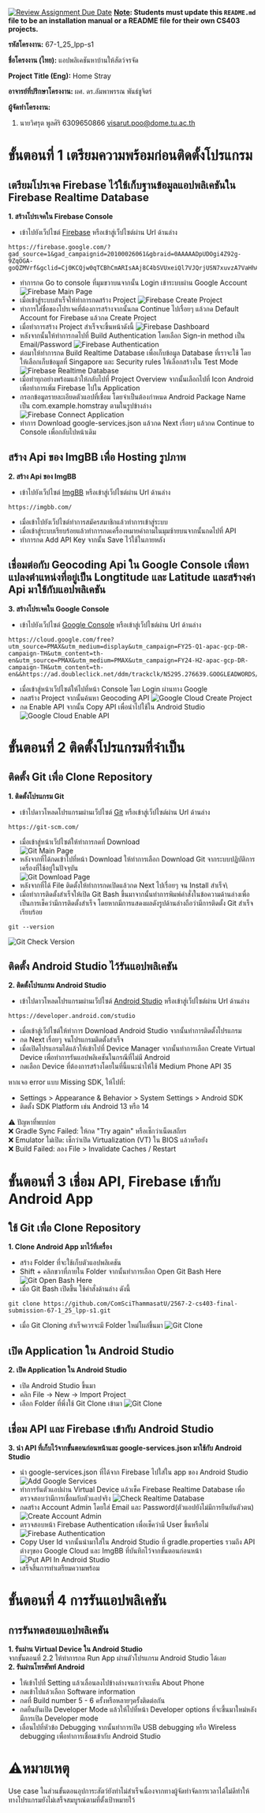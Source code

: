 [![Review Assignment Due Date](https://classroom.github.com/assets/deadline-readme-button-22041afd0340ce965d47ae6ef1cefeee28c7c493a6346c4f15d667ab976d596c.svg)](https://classroom.github.com/a/w8H8oomW)
**<ins>Note</ins>: Students must update this `README.md` file to be an installation manual or a README file for their own CS403 projects.**

**รหัสโครงงาน:** 67-1_25_lpp-s1

**ชื่อโครงงาน (ไทย):** แอปพลิเคชันหาบ้านให้สัตว์จรจัด

**Project Title (Eng):** Home Stray 

**อาจารย์ที่ปรึกษาโครงงาน:** ผศ. ดร.ลัมพาพรรณ พันธ์ชูจิตร์

**ผู้จัดทำโครงงาน:**
1. นายวิศรุต พูลศิริ  6309650866  visarut.poo@dome.tu.ac.th

# ขั้นตอนที่ 1 เตรียมความพร้อมก่อนติดตั้งโปรแกรม
## เตรียมโปรเจค Firebase ไว้ใช้เก็บฐานข้อมูลแอปพลิเคชันใน Firebase Realtime Database
**1. สร้างโปรเจคใน Firebase Console**
- เข้าไปยังเว็ปไซต์ [Firebase](https://firebase.google.com/?gad_source=1&gad_campaignid=20100026061&gbraid=0AAAAADpUDOgi4Z92g-9ZqOGA-goQZMVrf&gclid=Cj0KCQjw0qTCBhCmARIsAAj8C4bSVUxeiQl7VJQrjUSN7xuvzA7VaHhArHGpOuLgTlwKE0ZTG63FEI8aAry4EALw_wcB&gclsrc=aw.ds) หรือเข้าสู่เว็ปไซต์ผ่าน Url ด้านล่าง
```
https://firebase.google.com/?gad_source=1&gad_campaignid=20100026061&gbraid=0AAAAADpUDOgi4Z92g-9ZqOGA-goQZMVrf&gclid=Cj0KCQjw0qTCBhCmARIsAAj8C4bSVUxeiQl7VJQrjUSN7xuvzA7VaHhArHGpOuLgTlwKE0ZTG63FEI8aAry4EALw_wcB&gclsrc=aw.ds
```
- ทำการกด Go to console ที่มุมขวาบนจากนั้น Login เข้าระบบผ่าน Google Account
![Firebase Main Page](https://drive.google.com/uc?export=view&id=1yJdGO0JiEPpCYGkHWQBHs45o2MAy-c_x)
- เมื่อเข้าสู่ระบบสำเร็จให้ทำการกดสร้าง Project
![Firebase Create Project](https://drive.google.com/uc?export=view&id=1I5aHskPZn0bFdC2keQ4OSWm8UNS31kA5)
- ทำการใส่ชื่อของโปรเจคที่ต้องการสร้างจากนั้นกด Continue ไปเรื่อยๆ แล้วกด Default Account for Firebase แล้วกด Create Project
- เมื่อทำการสร้าง Project สำเร็จจะขึ้นหน้าดังนี้
![Firebase Dashboard](https://drive.google.com/uc?export=view&id=11i3w_Kpw1TbWL2E0ANZF9Bw8EUWjw7qU)
- หลังจากนั้นให้ทำการกดไปที่ Build Authentication โดยเลือก Sign-in method เป็น Email/Password
![Firebase Authentication](https://drive.google.com/uc?export=view&id=1TfBSUKgQZmAqJAyGiZhqlIJXJhZVgPTx)
- ต่อมาให้ทำการกด Build Realtime Database เพื่อเก็บข้อมูล Database ที่เราจะใช้ โดยให้เลือกเก็บข้อมูลที่ Singapore และ Security rules ให้เลือกสร้างใน Test Mode
![Firebase Realtime Database](https://drive.google.com/uc?export=view&id=1jhW0ahyxO0VD15OjUjfCpUSLTtSyF958)
- เมื่อทำทุกอย่างพร้อมแล้วให้กลับไปที่ Project Overview จากนั้นเลือกไปที่ Icon Android เพื่อทำการเพิ่ม Firebase ไปใน Application
- กรอกข้อมูลรายละเอียดตัวแอปที่เชื่อม โดยจำเป็นต้องกำหนด Android Package Name เป็น com.example.homstray ตามในรูปข้างล่าง
![Firebase Connect Application](https://drive.google.com/uc?export=view&id=1YgHCyc69lb-ormFmg3dr7kS0XdWNW0S5)
- ทำการ Download google-services.json แล้วกด Next เรื่อยๆ แล้วกด Continue to Console เพื่อกลับไปหน้าเดิม
## สร้าง Api ของ ImgBB เพื่อ Hosting รูปภาพ
**2. สร้าง Api ของ ImgBB**
- เข้าไปยังเว็ปไซต์ [ImgBB](https://imgbb.com/) หรือเข้าสู่เว็ปไซต์ผ่าน Url ด้านล่าง
```
https://imgbb.com/
```
- เมื่อเข้าไปยังเว็ปไซต์ทำการสมัครสมาชิกแล้วทำการเข้าสู่ระบบ
- เมื่อเข้าสู่ระบบเรียบร้อยแล้วทำการกดเครื่องหมายคำถามในมุมซ้ายบนจากนั้นกดไปที่ API
- ทำการกด Add API Key จากนั้น Save ไว้ใช้ในภายหลัง
## เชื่อมต่อกับ Geocoding Api ใน Google Console เพื่อหาแปลงตำแหน่งที่อยู่เป็น Longtitude และ Latitude และสร้างค่า Api มาใช้กับแอปพลิเคชัน
**3. สร้างโปรเจคใน Google Console**
- เข้าไปยังเว็ปไซต์ [Google Console](https://cloud.google.com/free?utm_source=PMAX&utm_medium=display&utm_campaign=FY25-Q1-apac-gcp-DR-campaign-TH&utm_content=th-en&utm_source=PMAX&utm_medium=PMAX&utm_campaign=FY24-H2-apac-gcp-DR-campaign-TH&utm_content=th-en&&https://ad.doubleclick.net/ddm/trackclk/N5295.276639.GOOGLEADWORDS/B26943865.344601469;dc_trk_aid=535898303;dc_trk_cid=163098484;dc_lat=;dc_rdid=;tag_for_child_directed_treatment=;tfua=;ltd=&gad_source=1&gad_campaignid=22046808695&gclid=Cj0KCQjw0qTCBhCmARIsAAj8C4YxIqZPg3YilVJFOYKhjngdv3One1z7NxAdq8SoCOUYqCca5QztSowaAvUuEALw_wcB&gclsrc=aw.ds) หรือเข้าสู่เว็ปไซต์ผ่าน Url ด้านล่าง
```
https://cloud.google.com/free?utm_source=PMAX&utm_medium=display&utm_campaign=FY25-Q1-apac-gcp-DR-campaign-TH&utm_content=th-en&utm_source=PMAX&utm_medium=PMAX&utm_campaign=FY24-H2-apac-gcp-DR-campaign-TH&utm_content=th-en&&https://ad.doubleclick.net/ddm/trackclk/N5295.276639.GOOGLEADWORDS/B26943865.344601469;dc_trk_aid=535898303;dc_trk_cid=163098484;dc_lat=;dc_rdid=;tag_for_child_directed_treatment=;tfua=;ltd=&gad_source=1&gad_campaignid=22046808695&gclid=Cj0KCQjw0qTCBhCmARIsAAj8C4YxIqZPg3YilVJFOYKhjngdv3One1z7NxAdq8SoCOUYqCca5QztSowaAvUuEALw_wcB&gclsrc=aw.ds
```
- เมื่อเข้าสู่หน้าเว็ปไซต์ให้ไปที่หน้า Console โดย Login ผ่านทาง Google
- กดสร้าง Project จากนั้นค้นหา Geocoding API
![Google Cloud Create Project](https://drive.google.com/uc?export=view&id=1RKja-8_wDlzyKzI1xLypZANKQ9W3aLYY)
- กด Enable API จากนั้น Copy API เพื่อนำไปใช้ใน Android Studio
![Google Cloud Enable API](https://drive.google.com/uc?export=view&id=1M27jbcK4-QCcITz2_al8Tqjs6Xqy9gtm)

# ขั้นตอนที่ 2 ติดตั้งโปรแกรมที่จำเป็น
## ติดตั้ง Git เพื่อ Clone Repository
**1. ติดตั้งโปรแกรม Git**
- เข้าไปดาวโหลดโปรแกรมผ่านเว็ปไซต์ [Git](https://git-scm.com/) หรือเข้าสู่เว็ปไซต์ผ่าน Url ด้านล่าง
```
https://git-scm.com/
```
- เมื่อเข้าสู่หน้าเว็ปไซต์ให้ทำการกดที่ Download\
![Git Main Page](https://drive.google.com/uc?export=view&id=1xy2BrmM0hYx_6m7kSLegLN8oc72J10XS)
- หลังจากที่ได้กดเข้าไปที่หน้า Download ให้ทำการเลือก Download Git จากระบบปฏิบัติการเครื่องที่ใช้อยู่ในปัจจุบัน\
![Git Download Page](https://drive.google.com/uc?export=view&id=1lXGL0qDrE3yf3tMZBLDU4HnX2wo6cOqS)
- หลังจากที่ได้ File ติดตั้งให้ทำการกดเปิดแล้วกด Next ไปเรื่อยๆ จน Install สำเร็จ\
- เมื่อทำการติดตั้งสำเร็จให้เปิด Git Bash ขึ้นมาจากนั้นทำการพิมพ์คำสั่งในข้อความด้านล่างเพื่อเป็นการเช็คว่ามีการติดตั้งสำเร็จ โดยหากมีการแสดงผลดังรูปด้านล่างถือว่ามีการติดตั้ง Git สำเร็จเรียบร้อย
```
git --version
```
![Git Check Version](https://drive.google.com/uc?export=view&id=1dGoN2uVQBopQDmp09qz241GcJqdFXR_7)
## ติดตั้ง Android Studio ไว้รันแอปพลิเคชัน
**2. ติดตั้งโปรแกรม Android Studio**
- เข้าไปดาวโหลดโปรแกรมผ่านเว็ปไซต์ [Android Studio](https://developer.android.com/studio) หรือเข้าสู่เว็ปไซต์ผ่าน Url ด้านล่าง
```
https://developer.android.com/studio
```
- เมื่อเข้าสู่เว็ปไซต์ให้ทำการ Download Android Studio จากนั้นทำการติดตั้งโปรแกรม
- กด Next เรื่อยๆ จนโปรแกรมติดตั้งสำเร็จ
- เมื่อเปิดโปรแกรมได้แล้วให้เข้าไปที่ Device Manager จากนั้นทำการเลือก Create Virtual Device เพื่อทำการรันแอปพลิเคชันในกรณีที่ไม่มี Android
- กดเลือก Device ที่ต้องการสร้างโดยในที่นี้แนะนำให้ใช้ Medium Phone API 35

หากเจอ error แบบ Missing SDK, ให้ไปที่:
- Settings > Appearance & Behavior > System Settings > Android SDK
- ติดตั้ง SDK Platform เช่น Android 13 หรือ 14

⚠ ปัญหาที่พบบ่อย\
❌ Gradle Sync Failed: ให้กด "Try again" หรือเช็กว่าเน็ตเสถียร\
❌ Emulator ไม่เปิด: เช็กว่าเปิด Virtualization (VT) ใน BIOS แล้วหรือยัง\
❌ Build Failed: ลอง File > Invalidate Caches / Restart

# ขั้นตอนที่ 3 เชื่อม API, Firebase เข้ากับ Android App
## ใช้ Git เพื่อ Clone Repository
**1. Clone Android App มาไว้ที่เครื่อง**
- สร้าง Folder ที่จะใช้เก็บตัวแอปพลิเคชัน
- Shift + คลิกขวาที่ภายใน Folder จากนั้นทำการเลือก Open Git Bash Here
![Git Open Bash Here](https://drive.google.com/uc?export=view&id=1PX82I9QeSYKWprEkBDFSolGrMq6ApXKc)
- เมื่อ Git Bash เปิดขึ้น ใช้คำสั่งด้านล่าง ดังนี้
```
git clone https://github.com/ComSciThammasatU/2567-2-cs403-final-submission-67-1_25_lpp-s1.git
```
- เมื่อ Git Cloning สำเร็จควรจะมี Folder ใหม่โผล่ขึ้นมา
![Git Clone](https://drive.google.com/uc?export=view&id=1DdFPVkp51b4DNqFXeJ63-EVL0Uhx275a)
## เปิด Application ใน Android Studio
**2. เปิด Application ใน Android Studio**
- เปิด Android Studio ขึ้นมา
- คลิก File -> New -> Import Project
- เลือก Folder ที่พึ่งใช้ Git Clone เข้ามา
![Git Clone](https://drive.google.com/uc?export=view&id=19Mt_a6nUwtb8LwSh91NkXRzkPbit3nbK)
## เชื่อม API และ Firebase เข้ากับ Android Studio
**3. นำ API ที่เก็บไว้จากขั้นตอนก่อนหน้าและ google-services.json มาใช้กับ Android Studio**
- นำ google-services.json ที่ได้จาก Firebase ไปใส่ใน app ของ Android Studio
![Add Google Services](https://drive.google.com/uc?export=view&id=1ppkhFQsuQJDrnHIPQRstcXU8LUVq47o0)
- ทำการรันตัวแอปผ่าน Virtual Device แล้วเช็ค Firebase Realtime Database เพื่อตรวจสอบว่ามีการเชื่อมกับตัวแอปจริง
![Check Realtime Database](https://drive.google.com/uc?export=view&id=1_kO6zG3sqzKlKmczujxfoIV_AXHQDw4_)
- กดสร้าง Account Admin โดยใส่ Email และ Password(ตัวแอปยังไม่มีการยืนยันตัวตน)
![Create Account Admin](https://drive.google.com/uc?export=view&id=1qItslRl3sCtW0NxxdEVktwa0lgVSZZEp)
- ตรวจสอบหน้า Firebase Authentication เพื่อเช็คว่ามี User ขึ้นหรือไม่
![Firebase Authentication](https://drive.google.com/uc?export=view&id=1DrU9oq1IWlOhfYSdIv67rF2QBJce4s2V)
- Copy User Id จากนั้นนำมาใส่ใน Android Studio ที่ gradle.properties รวมถึง API ต่างๆของ Google Cloud และ ImgBB ที่บันทึกไว้จากขั้นตอนก่อนหน้า
![Put API In Android Studio](https://drive.google.com/uc?export=view&id=1lT7YqPYBea5u_JOlHVivEHW4pjFTTTwK)
- เสร็จสิ้นการทำเตรียมความพร้อม
# ขั้นตอนที่ 4 การรันแอปพลิเคชัน
## การรันทดสอบแอปพลิเคชัน
**1. รันผ่าน Virtual Device ใน Android Studio**\
จากขั้นตอนที่ 2.2 ให้ทำการกด Run App ผ่านตัวโปรแกรม Android Studio ได้เลย\
**2. รันผ่านโทรศัพท์ Android**
- ให้เข้าไปที่ Setting แล้วเลื่อนลงไปข้างล่างจนกว่าจะเห็น About Phone
- กดเข้าไปแล้วเลือก Software information
- กดที่ Build number 5 - 6 ครั้งหรือหลายๆครั้งติดต่อกัน
- กดยืนยันเปิด Developer Mode แล้วให้ไปที่หน้า Developer options ที่จะขึ้นมาใหม่หลังมีการเปิด Developer mode
- เลื่อนไปที่หัวข้อ Debugging จากนั้นทำการเปิด USB debugging หรือ Wireless debugging เพื่อทำการเชื่อมเข้ากับ Android Studio
# ⚠หมายเหตุ
Use case ในส่วนขั้นตอนอุปการะสัตว์ยังทำไม่สำเร็จเนื่องจากทางผู้จัดทำจัดการเวลาได้ไม่ดีทำให้ทางโปรแกรมยังไม่เสร็จสมบูรณ์ตามที่ตั้งเป้าหมายไว้
